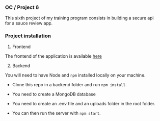 ### OC / Project 6

This sixth project of my training program consists in building a secure api for a sauce review app.

### Project installation

1. Frontend

The frontend of the application is available [here](https://github.com/OpenClassrooms-Student-Center/Web-Developer-P6)

2. Backend

You will need to have Node and `npm` installed locally on your machine.

- Clone this repo in a backend folder and run `npm install`.

- You need to create a MongoDB database

- You need to create an .env file and an uploads folder in the root folder.

- You can then run the server with `npm start`.
